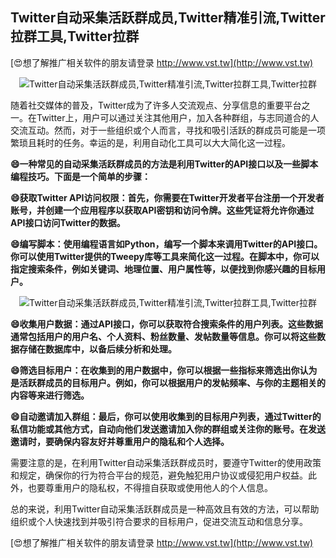 ## **Twitter自动采集活跃群成员,Twitter精准引流,Twitter拉群工具,Twitter拉群**

[😍想了解推广相关软件的朋友请登录 http://www.vst.tw](http://www.vst.tw)

 <center><img src="https://vst.tw/MP4/tuiguang/png/7.png" alt="Twitter自动采集活跃群成员,Twitter精准引流,Twitter拉群工具,Twitter拉群"></center>

随着社交媒体的普及，Twitter成为了许多人交流观点、分享信息的重要平台之一。在Twitter上，用户可以通过关注其他用户，加入各种群组，与志同道合的人交流互动。然而，对于一些组织或个人而言，寻找和吸引活跃的群成员可能是一项繁琐且耗时的任务。幸运的是，利用自动化工具可以大大简化这一过程。

**😄一种常见的自动采集活跃群成员的方法是利用Twitter的API接口以及一些脚本编程技巧。下面是一个简单的步骤：**

**😄获取Twitter API访问权限：首先，你需要在Twitter开发者平台注册一个开发者账号，并创建一个应用程序以获取API密钥和访问令牌。这些凭证将允许你通过API接口访问Twitter的数据。**

**😄编写脚本：使用编程语言如Python，编写一个脚本来调用Twitter的API接口。你可以使用Twitter提供的Tweepy库等工具来简化这一过程。在脚本中，你可以指定搜索条件，例如关键词、地理位置、用户属性等，以便找到你感兴趣的目标用户。**

 <center><img src="https://vst.tw/MP4/tuiguang/png/1.png" alt="Twitter自动采集活跃群成员,Twitter精准引流,Twitter拉群工具,Twitter拉群"></center>

**😄收集用户数据：通过API接口，你可以获取符合搜索条件的用户列表。这些数据通常包括用户的用户名、个人资料、粉丝数量、发帖数量等信息。你可以将这些数据存储在数据库中，以备后续分析和处理。**

**😄筛选目标用户：在收集到的用户数据中，你可以根据一些指标来筛选出你认为是活跃群成员的目标用户。例如，你可以根据用户的发帖频率、与你的主题相关的内容等来进行筛选。**

**😄自动邀请加入群组：最后，你可以使用收集到的目标用户列表，通过Twitter的私信功能或其他方式，自动向他们发送邀请加入你的群组或关注你的账号。在发送邀请时，要确保内容友好并尊重用户的隐私和个人选择。**

需要注意的是，在利用Twitter自动采集活跃群成员时，要遵守Twitter的使用政策和规定，确保你的行为符合平台的规范，避免触犯用户协议或侵犯用户权益。此外，也要尊重用户的隐私权，不得擅自获取或使用他人的个人信息。

总的来说，利用Twitter自动采集活跃群成员是一种高效且有效的方法，可以帮助组织或个人快速找到并吸引符合要求的目标用户，促进交流互动和信息分享。

[😍想了解推广相关软件的朋友请登录 http://www.vst.tw](http://www.vst.tw)




